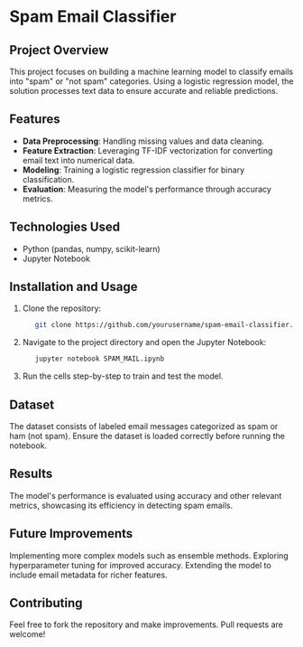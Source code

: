 # Spam Email Classifier

## Project Overview
This project focuses on building a machine learning model to classify emails into "spam" or "not spam" categories. Using a logistic regression model, the solution processes text data to ensure accurate and reliable predictions.

## Features
- **Data Preprocessing**: Handling missing values and data cleaning.
- **Feature Extraction**: Leveraging TF-IDF vectorization for converting email text into numerical data.
- **Modeling**: Training a logistic regression classifier for binary classification.
- **Evaluation**: Measuring the model's performance through accuracy metrics.

## Technologies Used
- Python (pandas, numpy, scikit-learn)
- Jupyter Notebook

## Installation and Usage
1. Clone the repository:
   ```bash
      git clone https://github.com/yourusername/spam-email-classifier.git


2. Navigate to the project directory and open the Jupyter Notebook:
   ```bash
      jupyter notebook SPAM_MAIL.ipynb

   
3. Run the cells step-by-step to train and test the model.
   
## Dataset
The dataset consists of labeled email messages categorized as spam or ham (not spam). Ensure the dataset is loaded correctly before running the notebook.

## Results
The model's performance is evaluated using accuracy and other relevant metrics, showcasing its efficiency in detecting spam emails.

## Future Improvements
Implementing more complex models such as ensemble methods.
Exploring hyperparameter tuning for improved accuracy.
Extending the model to include email metadata for richer features.

## Contributing
Feel free to fork the repository and make improvements. Pull requests are welcome!


